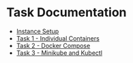 # Task Documentation
- [Instance Setup](setup/setup.md)
- [Task 1 - Individual Containers](task-1/task-1.md)
- [Task 2 - Docker Compose](task-2/task-2.md)
- [Task 3 - Minikube and Kubectl](task-3/task-3.md)

